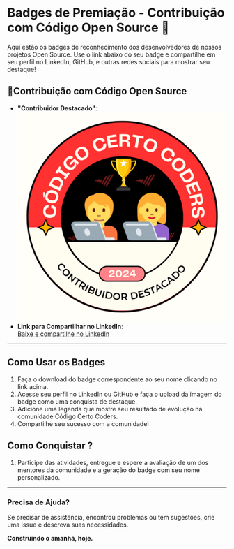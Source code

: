 # Badges de Premiação - Contribuição com Código Open Source 🎉

Aqui estão os badges de reconhecimento dos desenvolvedores de nossos projetos Open Source. Use o link abaixo do seu badge e compartilhe em seu perfil no LinkedIn, GitHub, e outras redes sociais para mostrar seu destaque!

## 🏅Contribuição com Código Open Source
- **"Contribuidor Destacado"**:
![Badge](../open-source.png)
- **Link para Compartilhar no LinkedIn**:  
  [Baixe e compartilhe no LinkedIn](../open-source.png)

---

## Como Usar os Badges
1. Faça o download do badge correspondente ao seu nome clicando no link acima.
2. Acesse seu perfil no LinkedIn ou GitHub e faça o upload da imagem do badge como uma conquista de destaque.
3. Adicione uma legenda que mostre seu resultado de evolução na comunidade Código Certo Coders.
4. Compartilhe seu sucesso com a comunidade!

## Como Conquistar ?
1. Participe das atividades, entregue e espere a avaliação de um dos mentores da comunidade e a geração do badge com seu nome personalizado.

---

### Precisa de Ajuda?

Se precisar de assistência, encontrou problemas ou tem sugestões, crie uma issue e descreva suas necessidades.

**Construindo o amanhã, hoje.**